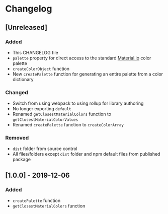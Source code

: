 # Changelog

## [Unreleased]

### Added

-   This CHANGELOG file
-   `palette` property for direct access to the standard [Material.io](https://material.io/design/color/the-color-system.html#color-usage-and-palettes) color palette
-   `createColorObject` function
-   New `createPalette` function for generating an entire palette from a color dictionary

### Changed

-   Switch from using webpack to using rollup for library authoring
-   No longer exporting `default`
-   Renamed `getClosestMaterialColors` function to `getClosestMaterialColorValues`
-   Renamed `createPalette` function to `createColorArray`

### Removed

-   `dist` folder from source control
-   All files/folders except `dist` folder and npm default files from published package

## [1.0.0] - 2019-12-06

### Added

-   `createPalette` function
-   `getClosestMaterialColors` function
